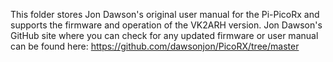 This folder stores Jon Dawson's original user manual for the Pi-PicoRx and supports the firmware and operation of the VK2ARH version.
Jon Dawson's GitHub site where you can check for any updated firmware or user manual can be found here:
https://github.com/dawsonjon/PicoRX/tree/master

